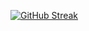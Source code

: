 [![GitHub Streak](https://streak-stats.demolab.com?user=Aime%20Brave%20Rugwiro&theme=dark)](https://git.io/streak-stats)
